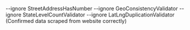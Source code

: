 --ignore StreetAddressHasNumber --ignore GeoConsistencyValidator --ignore StateLevelCountValidator --ignore LatLngDuplicationValidator (Confirmed data scraped from website correctly)
